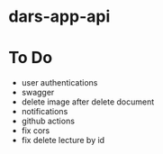 # dars-app-api

# To Do 

- user authentications
- swagger 
- delete image after delete document
- notifications
- github actions
- fix cors 
- fix delete lecture by id 